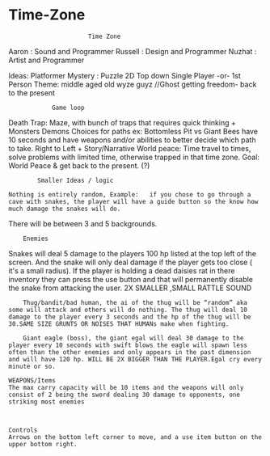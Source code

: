 # Time-Zone
                          Time Zone

Aaron : Sound and Programmer
Russell : Design and Programmer
Nuzhat : Artist and Programmer
 
Ideas:
Platformer
Mystery : Puzzle
2D
Top down 
Single Player -or- 1st Person 
Theme: middle aged old wyze guyz //Ghost getting freedom- back to the present


                Game loop
Death Trap: Maze, with bunch of traps that requires quick thinking + Monsters Demons
    Choices for paths ex: Bottomless Pit vs Giant Bees have 10 seconds and have weapons and/or abilities to better decide which path to take. Right to Left
                    +
                Story/Narrative 
World peace: Time travel to times, solve problems with limited time, otherwise trapped in that
     time zone. 
Goal: World Peace & get back to the present. (?) 



            Smaller Ideas / logic

    Nothing is entirely random, Example:   if you chose to go through a cave with snakes, the player will have a guide button so the know how much damage the snakes will do. 
There will be between 3 and 5 backgrounds. 

        Enemies

Snakes will deal 5 damage to the players 100 hp listed at the top left of the screen. And the snake will only deal damage if the player gets too close ( it's a small radius). If the player is holding a dead daisies rat in there inventory they can press the use button and that will permanently disable the snake from attacking the user. 2X SMALLER ,SMALL RATTLE SOUND

        Thug/bandit/bad human, the ai of the thug will be “random” aka some will attack and others will do nothing. The thug will deal 10 damage to the player every 3 seconds and the hp of the thug will be 30.SAME SIZE GRUNTS OR NOISES THAT HUMANs make when fighting. 

        Giant eagle (boss), the giant egal will deal 30 damage to the player every 10 seconds with swift blows the eagle will spawn less often than the other enemies and only appears in the past dimension and will have 120 hp. WILL BE 2X BIGGER THAN THE PLAYER.Egal cry every minute or so.
                                                                                                                                                                                                                                                                            WEAPONS/Items
    The max carry capacity will be 10 items and the weapons will only consist of 2 being the sword dealing 30 damage to opponents, one striking most enemies 
                                
           

    Controls 
    Arrows on the bottom left corner to move, and a use item button on the upper bottom right. 

